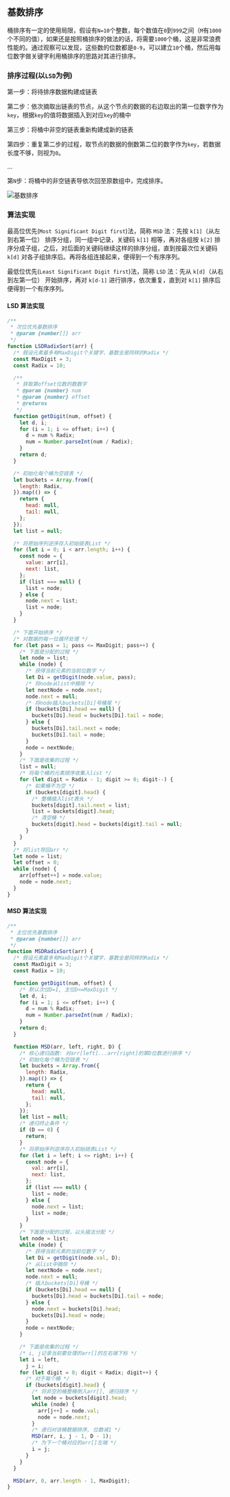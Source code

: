 ## 基数排序

桶排序有一定的使用局限，假设有`N=10`个整数，每个数值在`0`到`999`之间（`M`有`1000`个不同的值），如果还是按照桶排序的做法的话，将需要`1000`个桶，这是非常浪费性能的。通过观察可以发现，这些数的位数都是`0-9`，可以建立`10`个桶，然后用每位数字做关键字利用桶排序的思路对其进行排序。

### 排序过程(以`LSD`为例)

第一步：将待排序数据构建成链表

第二步：依次摘取出链表的节点，从这个节点的数据的右边取出的第一位数字作为`key`，根据`key`的值将数据插入到对应`key`的桶中

第三步：将桶中非空的链表重新构建成新的链表

第四步：重复第二步的过程，取节点的数据的倒数第二位的数字作为`key`，若数据长度不够，则视为`0`。

...

第`N`步：将桶中的非空链表导依次回至原数组中，完成排序。

<img src="//www.runoob.com/wp-content/uploads/2019/03/radixSort.gif" alt="基数排序" />

### 算法实现

最高位优先(`Most Significant Digit first`)法，简称 `MSD` 法：先按 `k[1]`（从左到右第一位） 排序分组，同一组中记录，关键码 `k[1]` 相等，再对各组按 `k[2]` 排序分成子组，之后，对后面的关键码继续这样的排序分组，直到按最次位关键码 `k[d]` 对各子组排序后。再将各组连接起来，便得到一个有序序列。

最低位优先(`Least Significant Digit first`)法，简称 `LSD` 法：先从 `k[d]`（从右到左第一位） 开始排序，再对 `k[d-1]` 进行排序，依次重复，直到对 `k[1]` 排序后便得到一个有序序列。

#### LSD 算法实现

```js
/**
 * 次位优先基数排序
 * @param {number[]} arr
 */
function LSDRadixSort(arr) {
  /* 假设元素最多有MaxDigit个关键字，基数全是同样的Radix */
  const MaxDigit = 3;
  const Radix = 10;

  /**
   * 获取第offset位数的数数字
   * @param {number} num
   * @param {number} offset
   * @returns
   */
  function getDigit(num, offset) {
    let d, i;
    for (i = 1; i <= offset; i++) {
      d = num % Radix;
      num = Number.parseInt(num / Radix);
    }
    return d;
  }

  /* 初始化每个桶为空链表 */
  let buckets = Array.from({
    length: Radix,
  }).map(() => {
    return {
      head: null,
      tail: null,
    };
  });
  let list = null;

  /* 将原始序列逆序存入初始链表List */
  for (let i = 0; i < arr.length; i++) {
    const node = {
      value: arr[i],
      next: list,
    };
    if (list === null) {
      list = node;
    } else {
      node.next = list;
      list = node;
    }
  }

  /* 下面开始排序 */
  /* 对数据的每一位循环处理 */
  for (let pass = 1; pass <= MaxDigit; pass++) {
    /* 下面是分配的过程 */
    let node = list;
    while (node) {
      /* 获得当前元素的当前位数字 */
      let Di = getDigit(node.value, pass);
      /* 将node从list中摘除 */
      let nextNode = node.next;
      node.next = null;
      /* 将node插入buckets[Di]号桶尾 */
      if (buckets[Di].head == null) {
        buckets[Di].head = buckets[Di].tail = node;
      } else {
        buckets[Di].tail.next = node;
        buckets[Di].tail = node;
      }
      node = nextNode;
    }
    /* 下面是收集的过程 */
    list = null;
    /* 将每个桶的元素顺序收集入list */
    for (let digit = Radix - 1; digit >= 0; digit--) {
      /* 如果桶不为空 */
      if (buckets[digit].head) {
        /* 整桶插入list表头 */
        buckets[digit].tail.next = list;
        list = buckets[digit].head;
        /* 清空桶 */
        buckets[digit].head = buckets[digit].tail = null;
      }
    }
  }
  /* 将list导回arr */
  let node = list;
  let offset = 0;
  while (node) {
    arr[offset++] = node.value;
    node = node.next;
  }
}
```

#### MSD 算法实现

```js
/**
 * 主位优先基数排序
 * @param {number[]} arr
 */
function MSDRadixSort(arr) {
  /* 假设元素最多有MaxDigit个关键字，基数全是同样的Radix */
  const MaxDigit = 3;
  const Radix = 10;

  function getDigit(num, offset) {
    /* 默认次位D=1, 主位D<=MaxDigit */
    let d, i;
    for (i = 1; i <= offset; i++) {
      d = num % Radix;
      num = Number.parseInt(num / Radix);
    }
    return d;
  }

  function MSD(arr, left, right, D) {
    /* 核心递归函数: 对arr[left]...arr[right]的第D位数进行排序 */
    /* 初始化每个桶为空链表 */
    let buckets = Array.from({
      length: Radix,
    }).map(() => {
      return {
        head: null,
        tail: null,
      };
    });
    let list = null;
    /* 递归终止条件 */
    if (D == 0) {
      return;
    }
    /* 将原始序列逆序存入初始链表List */
    for (let i = left; i <= right; i++) {
      const node = {
        val: arr[i],
        next: list,
      };
      if (list === null) {
        list = node;
      } else {
        node.next = list;
        list = node;
      }
    }
    /* 下面是分配的过程，以头插法分配 */
    let node = list;
    while (node) {
      /* 获得当前元素的当前位数字 */
      let Di = getDigit(node.val, D);
      /* 从list中摘除 */
      let nextNode = node.next;
      node.next = null;
      /* 插入buckets[Di]号桶 */
      if (buckets[Di].head == null) {
        buckets[Di].head = buckets[Di].tail = node;
      } else {
        node.next = buckets[Di].head;
        buckets[Di].head = node;
      }
      node = nextNode;
    }

    /* 下面是收集的过程 */
    /* i, j记录当前要处理的arr[]的左右端下标 */
    let i = left,
      j = i;
    for (let digit = 0; digit < Radix; digit++) {
      /* 对于每个桶 */
      if (buckets[digit].head) {
        /* 将非空的桶整桶倒入arr[], 递归排序 */
        let node = buckets[digit].head;
        while (node) {
          arr[j++] = node.val;
          node = node.next;
        }
        /* 递归对该桶数据排序, 位数减1 */
        MSD(arr, i, j - 1, D - 1);
        /* 为下一个桶对应的arr[]左端 */
        i = j;
      }
    }
  }

  MSD(arr, 0, arr.length - 1, MaxDigit);
}
```
